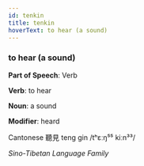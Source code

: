```yaml
---
id: tenkin
title: tenkin
hoverText: to hear (a sound)
---
```


### to hear (a sound)

**Part of Speech**: Verb

**Verb**: to hear

**Noun**: a sound

**Modifier**: heard

Cantonese  聽見 teng gin /tʰɛːŋ⁵⁵ kiːn³³/

*Sino-Tibetan Language Family*